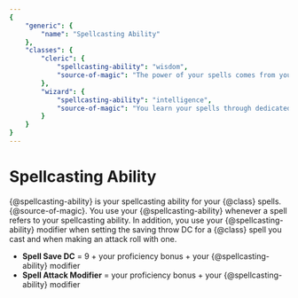 ```yaml
---
{
	"generic": {
		"name": "Spellcasting Ability"
	},
	"classes": {
		"cleric": {
			"spellcasting-ability": "wisdom",
			"source-of-magic": "The power of your spells comes from your devotion to your deity"
		},
		"wizard": {
			"spellcasting-ability": "intelligence",
			"source-of-magic": "You learn your spells through dedicated study and memorization"
		}
	}
}
---
```

# Spellcasting Ability
{@spellcasting-ability} is your spellcasting ability for your {@class} spells.
{@source-of-magic}.
You use your {@spellcasting-ability} whenever a spell refers to your spellcasting ability.
In addition, you use your {@spellcasting-ability} modifier when setting the saving throw DC for a {@class} spell you cast and when making an attack roll with one.
- **Spell Save DC** = 9 + your proficiency bonus + your {@spellcasting-ability} modifier
- **Spell Attack Modifier** = your proficiency bonus + your {@spellcasting-ability} modifier
